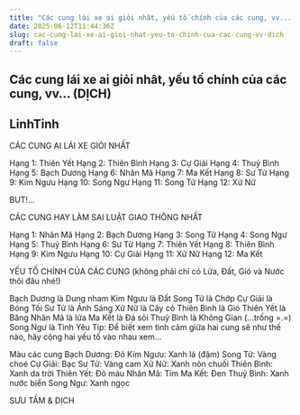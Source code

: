 ```yaml
---
title: "Các cung lái xe ai giỏi nhât, yếu tố chính của các cung, vv... (DỊCH)"
date: 2025-06-12T11:44:36Z
slug: cac-cung-lai-xe-ai-gioi-nhat-yeu-to-chinh-cua-cac-cung-vv-dich
draft: false
---
```


## Các cung lái xe ai giỏi nhât, yếu tố chính của các cung, vv... (DỊCH)

## LinhTinh

CÁC CUNG AI LÁI XE GIỎI NHẤT

Hạng 1: Thiên Yết
Hạng 2: Thiên Bình
Hạng 3: Cự Giải 
Hạng 4: Thuỷ Bình
Hạng 5: Bạch Dương
Hạng 6: Nhân Mã
Hạng 7: Ma Kết
Hạng 8: Sư Tử
Hạng 9: Kim Ngưu
Hạng 10: Song Ngư
Hạng 11: Song Tử
Hạng 12: Xử Nữ
 
BUT!...
 
CÁC CUNG HAY LÀM SAI LUẬT GIAO THÔNG NHẤT

Hạng 1: Nhân Mã
Hạng 2: Bạch Dương
Hạng 3: Song Tử
Hạng 4: Song Ngư
Hạng 5: Thuỷ Bình
Hạng 6: Sư Tử
Hạng 7: Thiên Yết
Hạng 8: Thiên Bình
Hạng 9: Kim Ngưu
Hạng 10: Cự Giải
Hạng 11: Xử Nữ 
Hạng 12: Ma Kết

YẾU TỐ CHÍNH CỦA CÁC CUNG (không phải chỉ có Lửa, Đất, Gió và Nước thôi đâu nhé!)

Bạch Dương là Dung nham
Kim Ngưu là Đất
Song Tử là Chớp
Cự Giải là Bóng Tối
Sư Tử là Ánh Sáng
Xử Nữ là Cây cỏ
Thiên Bình là Gió
Thiên Yết là Băng
Nhân Mã là lửa
Ma Kết là Đá sỏi
Thuỷ Bình là Không Gian (...trống =.=)
Song Ngư là Tình Yêu
Tip: Để biết xem tình cảm giữa hai cung sẽ như thế nào, hãy cộng hai yếu tố vào nhau xem... 

Màu các cung
Bạch Dương: Đỏ
Kim Ngưu: Xanh lá (đậm)
Song Tử: Vàng choé
Cự Giải: Bạc
Sư Tử: Vàng cam
Xử Nữ: Xanh nõn chuối
Thiên Bình: Xanh da trời
Thiên Yết: Đỏ máu
Nhân Mã: Tím
Ma Kết: Đen 
Thuỷ Bình: Xanh nước biển
Song Ngư: Xanh ngọc 

SƯU TẦM & DỊCH